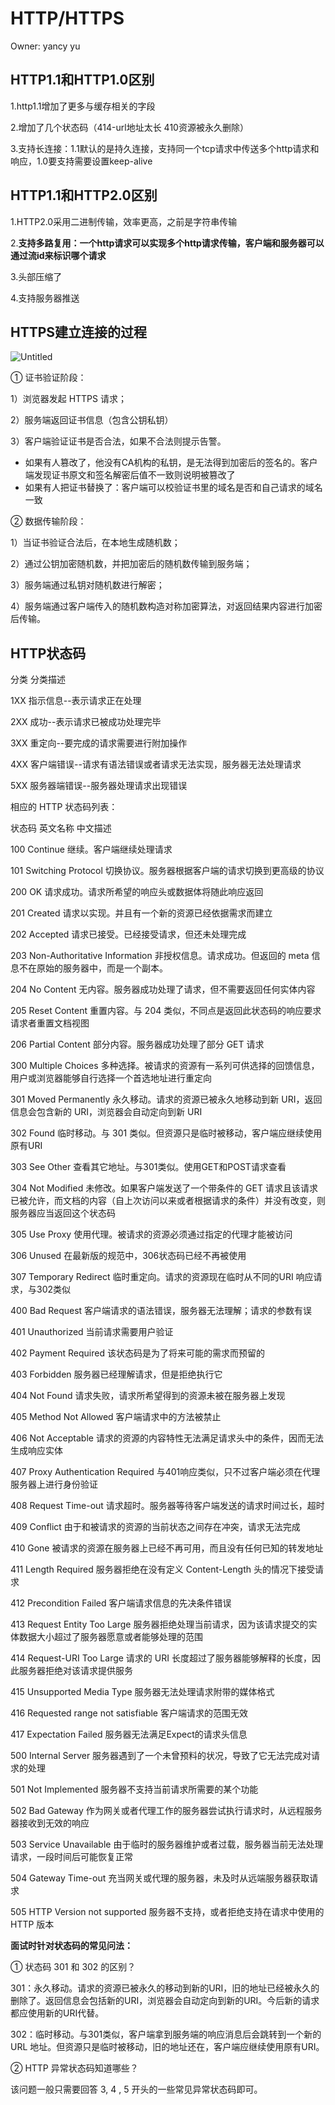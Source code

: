 # HTTP/HTTPS

Owner: yancy yu

## HTTP1.1和HTTP1.0区别

1.http1.1增加了更多与缓存相关的字段

2.增加了几个状态码（414-url地址太长 410资源被永久删除）

3.支持长连接：1.1默认的是持久连接，支持同一个tcp请求中传送多个http请求和响应，1.0要支持需要设置keep-alive

## HTTP1.1和HTTP2.0区别

1.HTTP2.0采用二进制传输，效率更高，之前是字符串传输

2.**支持多路复用：一个http请求可以实现多个http请求传输，客户端和服务器可以通过流id来标识哪个请求**

3.头部压缩了

4.支持服务器推送

## HTTPS建立连接的过程

![Untitled](Untitled%207.jpeg)

① 证书验证阶段：

1）浏览器发起 HTTPS 请求；

2）服务端返回证书信息（包含公钥私钥）

3）客户端验证证书是否合法，如果不合法则提示告警。

- 如果有人篡改了，他没有CA机构的私钥，是无法得到加密后的签名的。客户端发现证书原文和签名解密后值不一致则说明被篡改了
- 如果有人把证书替换了：客户端可以校验证书里的域名是否和自己请求的域名一致

② 数据传输阶段：

1）当证书验证合法后，在本地生成随机数；

2）通过公钥加密随机数，并把加密后的随机数传输到服务端；

3）服务端通过私钥对随机数进行解密；

4）服务端通过客户端传入的随机数构造对称加密算法，对返回结果内容进行加密后传输。

## HTTP状态码

分类 分类描述

1XX 指示信息--表示请求正在处理

2XX 成功--表示请求已被成功处理完毕

3XX 重定向--要完成的请求需要进行附加操作

4XX 客户端错误--请求有语法错误或者请求无法实现，服务器无法处理请求

5XX 服务器端错误--服务器处理请求出现错误

相应的 HTTP 状态码列表：

状态码 英文名称 中文描述

100 Continue 继续。客户端继续处理请求

101 Switching Protocol 切换协议。服务器根据客户端的请求切换到更高级的协议

200 OK 请求成功。请求所希望的响应头或数据体将随此响应返回

201 Created 请求以实现。并且有一个新的资源已经依据需求而建立

202 Accepted 请求已接受。已经接受请求，但还未处理完成

203 Non-Authoritative Information 非授权信息。请求成功。但返回的 meta 信息不在原始的服务器中，而是一个副本。

204 No Content 无内容。服务器成功处理了请求，但不需要返回任何实体内容

205 Reset Content 重置内容。与 204 类似，不同点是返回此状态码的响应要求请求者重置文档视图

206 Partial Content 部分内容。服务器成功处理了部分 GET 请求

300 Multiple Choices 多种选择。被请求的资源有一系列可供选择的回馈信息，用户或浏览器能够自行选择一个首选地址进行重定向

301 Moved Permanently 永久移动。请求的资源已被永久地移动到新 URI，返回信息会包含新的 URI，浏览器会自动定向到新 URI

302 Found 临时移动。与 301 类似。但资源只是临时被移动，客户端应继续使用原有URI

303 See Other 查看其它地址。与301类似。使用GET和POST请求查看

304 Not Modified 未修改。如果客户端发送了一个带条件的 GET 请求且该请求已被允许，而文档的内容（自上次访问以来或者根据请求的条件）并没有改变，则服务器应当返回这个状态码

305 Use Proxy 使用代理。被请求的资源必须通过指定的代理才能被访问

306 Unused 在最新版的规范中，306状态码已经不再被使用

307 Temporary Redirect 临时重定向。请求的资源现在临时从不同的URI 响应请求，与302类似

400 Bad Request 客户端请求的语法错误，服务器无法理解；请求的参数有误

401 Unauthorized 当前请求需要用户验证

402 Payment Required 该状态码是为了将来可能的需求而预留的

403 Forbidden 服务器已经理解请求，但是拒绝执行它

404 Not Found 请求失败，请求所希望得到的资源未被在服务器上发现

405 Method Not Allowed 客户端请求中的方法被禁止

406 Not Acceptable 请求的资源的内容特性无法满足请求头中的条件，因而无法生成响应实体

407 Proxy Authentication Required 与401响应类似，只不过客户端必须在代理服务器上进行身份验证

408 Request Time-out 请求超时。服务器等待客户端发送的请求时间过长，超时

409 Conflict 由于和被请求的资源的当前状态之间存在冲突，请求无法完成

410 Gone 被请求的资源在服务器上已经不再可用，而且没有任何已知的转发地址

411 Length Required 服务器拒绝在没有定义 Content-Length 头的情况下接受请求

412 Precondition Failed 客户端请求信息的先决条件错误

413 Request Entity Too Large 服务器拒绝处理当前请求，因为该请求提交的实体数据大小超过了服务器愿意或者能够处理的范围

414 Request-URI Too Large 请求的 URI 长度超过了服务器能够解释的长度，因此服务器拒绝对该请求提供服务

415 Unsupported Media Type 服务器无法处理请求附带的媒体格式

416 Requested range not satisfiable 客户端请求的范围无效

417 Expectation Failed 服务器无法满足Expect的请求头信息

500 Internal Server 服务器遇到了一个未曾预料的状况，导致了它无法完成对请求的处理

501 Not Implemented 服务器不支持当前请求所需要的某个功能

502 Bad Gateway 作为网关或者代理工作的服务器尝试执行请求时，从远程服务器接收到无效的响应

503 Service Unavailable 由于临时的服务器维护或者过载，服务器当前无法处理请求，一段时间后可能恢复正常

504 Gateway Time-out 充当网关或代理的服务器，未及时从远端服务器获取请求

505 HTTP Version not supported 服务器不支持，或者拒绝支持在请求中使用的 HTTP 版本

**面试时针对状态码的常见问法：**

① 状态码 301 和 302 的区别？

301：永久移动。请求的资源已被永久的移动到新的URI，旧的地址已经被永久的删除了。返回信息会包括新的URI，浏览器会自动定向到新的URI。今后新的请求都应使用新的URI代替。

302：临时移动。与301类似，客户端拿到服务端的响应消息后会跳转到一个新的 URL 地址。但资源只是临时被移动，旧的地址还在，客户端应继续使用原有URI。

② HTTP 异常状态码知道哪些？

该问题一般只需要回答 3, 4 , 5 开头的一些常见异常状态码即可。
